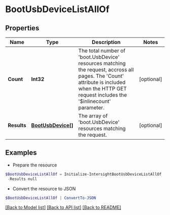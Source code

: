 # BootUsbDeviceListAllOf
## Properties

Name | Type | Description | Notes
------------ | ------------- | ------------- | -------------
**Count** | **Int32** | The total number of &#39;boot.UsbDevice&#39; resources matching the request, accross all pages. The &#39;Count&#39; attribute is included when the HTTP GET request includes the &#39;$inlinecount&#39; parameter. | [optional] 
**Results** | [**BootUsbDevice[]**](BootUsbDevice.md) | The array of &#39;boot.UsbDevice&#39; resources matching the request. | [optional] 

## Examples

- Prepare the resource
```powershell
$BootUsbDeviceListAllOf = Initialize-IntersightBootUsbDeviceListAllOf  -Count null `
 -Results null
```

- Convert the resource to JSON
```powershell
$BootUsbDeviceListAllOf | ConvertTo-JSON
```

[[Back to Model list]](../README.md#documentation-for-models) [[Back to API list]](../README.md#documentation-for-api-endpoints) [[Back to README]](../README.md)

